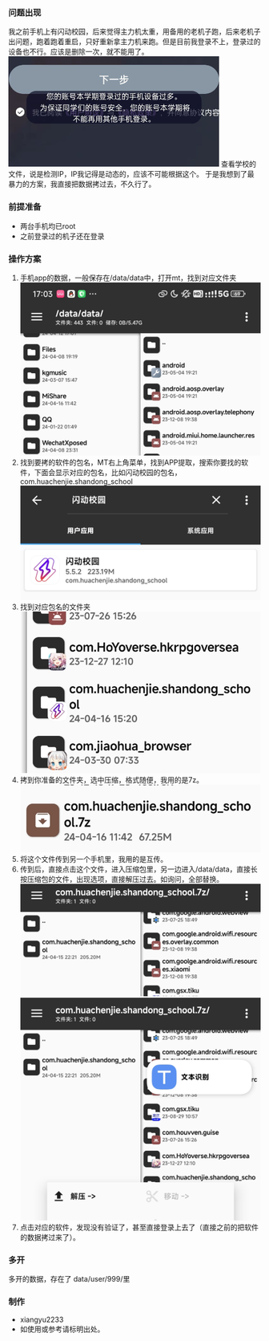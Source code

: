 ### 问题出现
我之前手机上有闪动校园，后来觉得主力机太重，用备用的老机子跑，后来老机子出问题，跑着跑着重启，只好重新拿主力机来跑。但是目前我登录不上，登录过的设备也不行。应该是删除一次，就不能用了。
![](pictures/20240416165046.png)
查看学校的文件，说是检测IP，IP我记得是动态的，应该不可能根据这个。
于是我想到了最暴力的方案，我直接把数据拷过去，不久行了。
### 前提准备
- 两台手机均已root
- 之前登录过的机子还在登录
### 操作方案
1. 手机app的数据，一般保存在/data/data中，打开mt，找到对应文件夹
![](pictures/20240416170350.png)
2. 找到要拷的软件的包名，MT右上角菜单，找到APP提取，搜索你要找的软件，下面会显示对应的包名，比如闪动校园的包名，com.huachenjie.shandong_school
![](pictures/20240416170537.png)
3. 找到对应包名的文件夹
![](pictures/20240416170859.png)
4. 拷到你准备的文件夹，选中压缩，格式随便，我用的是7z。
![](pictures/20240416171121.png)
5. 将这个文件传到另一个手机里，我用的是互传。
6. 传到后，直接点击这个文件，进入压缩包里，另一边进入/data/data，直接长按压缩包的文件，出现选项，直接解压过去。如询问，全部替换。
![](pictures/20240416171251.png)
![](pictures/20240416171436.png)
7. 点击对应的软件，发现没有验证了，甚至直接登录上去了（直接之前的把软件的数据拷过来了）。
### 多开
多开的数据，存在了
data/user/999/里
### 制作
- xiangyu2233
- 如使用或参考请标明出处。